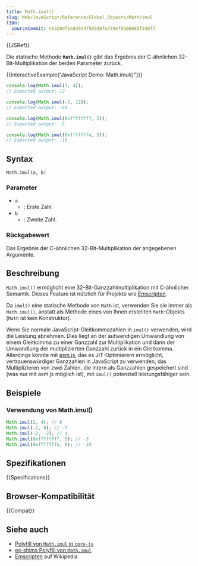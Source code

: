 ```yaml
---
title: Math.imul()
slug: Web/JavaScript/Reference/Global_Objects/Math/imul
l10n:
  sourceCommit: e8320dfbed49d37589d0fe759ef6506885f340f7
---
```


{{JSRef}}

Die statische Methode **`Math.imul()`** gibt das Ergebnis der C-ähnlichen 32-Bit-Multiplikation der beiden Parameter zurück.

{{InteractiveExample("JavaScript Demo: Math.imul()")}}

```js interactive-example
console.log(Math.imul(3, 4));
// Expected output: 12

console.log(Math.imul(-5, 12));
// Expected output: -60

console.log(Math.imul(0xffffffff, 5));
// Expected output: -5

console.log(Math.imul(0xfffffffe, 5));
// Expected output: -10
```

## Syntax

```js-nolint
Math.imul(a, b)
```

### Parameter

- `a`
  - : Erste Zahl.
- `b`
  - : Zweite Zahl.

### Rückgabewert

Das Ergebnis der C-ähnlichen 32-Bit-Multiplikation der angegebenen Argumente.

## Beschreibung

`Math.imul()` ermöglicht eine 32-Bit-Ganzzahlmultiplikation mit C-ähnlicher Semantik. Dieses Feature ist nützlich für Projekte wie [Emscripten](https://en.wikipedia.org/wiki/Emscripten).

Da `imul()` eine statische Methode von `Math` ist, verwenden Sie sie immer als `Math.imul()`, anstatt als Methode eines von Ihnen erstellten `Math`-Objekts (`Math` ist kein Konstruktor).

Wenn Sie normale JavaScript-Gleitkommazahlen in `imul()` verwenden, wird die Leistung abnehmen. Dies liegt an der aufwendigen Umwandlung von einem Gleitkomma zu einer Ganzzahl zur Multiplikation und dann der Umwandlung der multiplizierten Ganzzahl zurück in ein Gleitkomma. Allerdings könnte mit [asm.js](/de/docs/Games/Tools/asm.js), das es JIT-Optimierern ermöglicht, vertrauenswürdiger Ganzzahlen in JavaScript zu verwenden, das Multiplizieren von zwei Zahlen, die intern als Ganzzahlen gespeichert sind (was nur mit asm.js möglich ist), mit `imul()` potenziell leistungsfähiger sein.

## Beispiele

### Verwendung von Math.imul()

```js
Math.imul(2, 4); // 8
Math.imul(-1, 8); // -8
Math.imul(-2, -2); // 4
Math.imul(0xffffffff, 5); // -5
Math.imul(0xfffffffe, 5); // -10
```

## Spezifikationen

{{Specifications}}

## Browser-Kompatibilität

{{Compat}}

## Siehe auch

- [Polyfill von `Math.imul` in `core-js`](https://github.com/zloirock/core-js#ecmascript-math)
- [es-shims Polyfill von `Math.imul`](https://www.npmjs.com/package/math.imul)
- [Emscripten](https://en.wikipedia.org/wiki/Emscripten) auf Wikipedia

